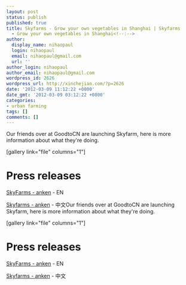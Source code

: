 ```yaml
---
layout: post
status: publish
published: true
title: Skyfarms - Grow your own vegetables in Shanghai | Skyfarms
  - Grow your own vegetables in Shanghai<!--:-->
author:
  display_name: nihaopaul
  login: nihaopaul
  email: nihaopaul@gmail.com
  url: ''
author_login: nihaopaul
author_email: nihaopaul@gmail.com
wordpress_id: 2626
wordpress_url: http://xinchejian.com/?p=2626
date: '2012-03-09 11:12:22 +0800'
date_gmt: '2012-03-09 03:12:22 +0800'
categories:
- urban farming
tags: []
comments: []
---
```

<p><!--:en-->Our friends over at GoodtoCN are launching Skyfarm, here is more information about what they're doing.</p>
<p>[gallery link="file" columns="1"]</p>
<h1>Press releases</h1></p>
<p><a href="http://xinchejian.com/2012/03/09/skyfarms-grow-your-own-vegetables-in-shanghai/skyfarms-anken-release060312/" rel="attachment wp-att-2625">SkyFarms - anken</a> - EN</p>
<p><a href="http://xinchejian.com/2012/03/09/skyfarms-grow-your-own-vegetables-in-shanghai/skyfarms-anken-060312-cn/" rel="attachment wp-att-2624">Skyfarms - anken</a> - 中文<!--:--><!--:zh-->Our friends over at GoodtoCN are launching Skyfarm, here is more information about what they're doing.</p>
<p>[gallery link="file" columns="1"]</p>
<h1>Press releases</h1></p>
<p><a href="http://xinchejian.com/2012/03/09/skyfarms-grow-your-own-vegetables-in-shanghai/skyfarms-anken-release060312/" rel="attachment wp-att-2625">SkyFarms - anken</a> - EN</p>
<p><a href="http://xinchejian.com/2012/03/09/skyfarms-grow-your-own-vegetables-in-shanghai/skyfarms-anken-060312-cn/" rel="attachment wp-att-2624">Skyfarms - anken</a> - 中文<!--:--></p>
